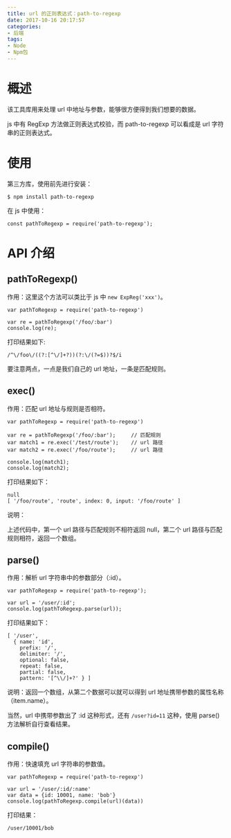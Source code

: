 ```yaml
---
title: url 的正则表达式：path-to-regexp
date: 2017-10-16 20:17:57
categories:
- 后端
tags:
- Node
- Npm包
---
```


# 概述

该工具库用来处理 url 中地址与参数，能够很方便得到我们想要的数据。

js 中有 RegExp 方法做正则表达式校验，而 path-to-regexp 可以看成是 url 字符串的正则表达式。

# 使用

第三方库，使用前先进行安装：
```
$ npm install path-to-regexp
```

在 js 中使用：

```
const pathToRegexp = require('path-to-regexp');
```

# API 介绍

## pathToRegexp()

作用：这里这个方法可以类比于 js 中 `new ExpReg('xxx')`。

```
var pathToRegexp = require('path-to-regexp')

var re = pathToRegexp('/foo/:bar')
console.log(re);	
```
打印结果如下:

```
/^\/foo\/((?:[^\/]+?))(?:\/(?=$))?$/i
```

要注意两点，一点是我们自己的 url 地址，一条是匹配规则。

## exec()

作用：匹配 url 地址与规则是否相符。

```
var pathToRegexp = require('path-to-regexp')

var re = pathToRegexp('/foo/:bar');     // 匹配规则
var match1 = re.exec('/test/route');    // url 路径
var match2 = re.exec('/foo/route');     // url 路径

console.log(match1);
console.log(match2);
```

打印结果如下：

```
null
[ '/foo/route', 'route', index: 0, input: '/foo/route' ]
```

说明：

上述代码中，第一个 url 路径与匹配规则不相符返回 null，第二个 url 路径与匹配规则相符，返回一个数组。

## parse()

作用：解析 url 字符串中的参数部分（:id）。

```
var pathToRegexp = require('path-to-regexp');

var url = '/user/:id';
console.log(pathToRegexp.parse(url));
```

打印结果如下：

```
[ '/user',
  { name: 'id',
    prefix: '/',
    delimiter: '/',
    optional: false,
    repeat: false,
    partial: false,
    pattern: '[^\\/]+?' } ]
```

说明：返回一个数组，从第二个数据可以就可以得到 url 地址携带参数的属性名称（item.name）。

当然，url 中携带参数出了 :id 这种形式，还有 `/user?id=11` 这种，使用 parse() 方法解析自行查看结果。

## compile()

作用：快速填充 url 字符串的参数值。

```
var pathToRegexp = require('path-to-regexp')

var url = '/user/:id/:name'
var data = {id: 10001, name: 'bob'}
console.log(pathToRegexp.compile(url)(data))
```

打印结果：

```
/user/10001/bob
```



